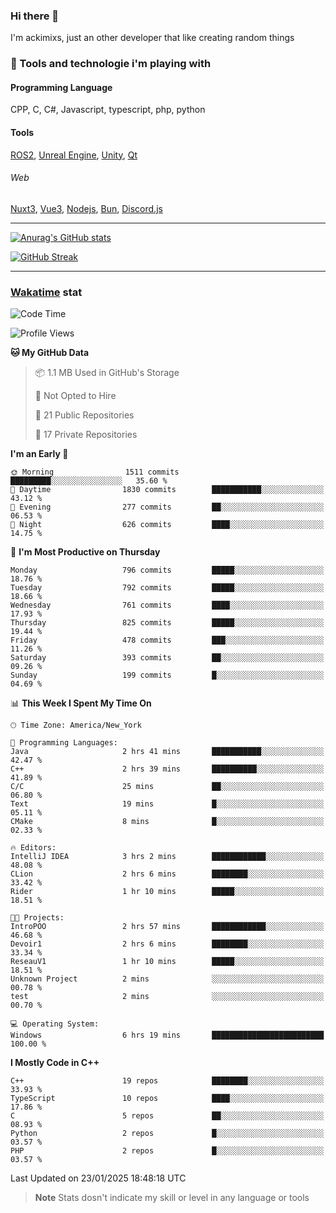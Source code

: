 ### Hi there 👋

I'm ackimixs, just an other developer that like creating random things

### 🧰 Tools and technologie i'm playing with

#### Programming Language
CPP, C, C#, Javascript, typescript, php, python

#### Tools
[ROS2](https://ros.org/), [Unreal Engine](https://www.unrealengine.com), [Unity](https://unity.com/), [Qt](https://www.qt.io/)

###### Web
[Nuxt3](https://nuxt.com/), [Vue3](https://vuejs.org/), [Nodejs](https://nodejs.org), [Bun](https://bun.sh/), [Discord.js](https://discord.js.org/)

---

[![Anurag's GitHub stats](https://github-readme-stats.vercel.app/api?username=ackimixs&show_icons=true&theme=github_dark&count_private=true)](https://github.com/anuraghazra/github-readme-stats)

[![GitHub Streak](https://github-readme-streak-stats.herokuapp.com?user=Ackimixs&theme=github-dark-blue&date_format=j%20M%5B%20Y%5D&mode=weekly)](https://git.io/streak-stats)

---
 
 ### [Wakatime](https://wakatime.com/) stat

<!--START_SECTION:waka-->
![Code Time](http://img.shields.io/badge/Code%20Time-1%2C399%20hrs%2048%20mins-blue)

![Profile Views](http://img.shields.io/badge/Profile%20Views-0-blue)

**🐱 My GitHub Data** 

> 📦 1.1 MB Used in GitHub's Storage 
 > 
> 🚫 Not Opted to Hire
 > 
> 📜 21 Public Repositories 
 > 
> 🔑 17 Private Repositories 
 > 
**I'm an Early 🐤** 

```text
🌞 Morning                1511 commits        █████████░░░░░░░░░░░░░░░░   35.60 % 
🌆 Daytime                1830 commits        ███████████░░░░░░░░░░░░░░   43.12 % 
🌃 Evening                277 commits         ██░░░░░░░░░░░░░░░░░░░░░░░   06.53 % 
🌙 Night                  626 commits         ████░░░░░░░░░░░░░░░░░░░░░   14.75 % 
```
📅 **I'm Most Productive on Thursday** 

```text
Monday                   796 commits         █████░░░░░░░░░░░░░░░░░░░░   18.76 % 
Tuesday                  792 commits         █████░░░░░░░░░░░░░░░░░░░░   18.66 % 
Wednesday                761 commits         ████░░░░░░░░░░░░░░░░░░░░░   17.93 % 
Thursday                 825 commits         █████░░░░░░░░░░░░░░░░░░░░   19.44 % 
Friday                   478 commits         ███░░░░░░░░░░░░░░░░░░░░░░   11.26 % 
Saturday                 393 commits         ██░░░░░░░░░░░░░░░░░░░░░░░   09.26 % 
Sunday                   199 commits         █░░░░░░░░░░░░░░░░░░░░░░░░   04.69 % 
```


📊 **This Week I Spent My Time On** 

```text
🕑︎ Time Zone: America/New_York

💬 Programming Languages: 
Java                     2 hrs 41 mins       ███████████░░░░░░░░░░░░░░   42.47 % 
C++                      2 hrs 39 mins       ██████████░░░░░░░░░░░░░░░   41.89 % 
C/C                      25 mins             ██░░░░░░░░░░░░░░░░░░░░░░░   06.80 % 
Text                     19 mins             █░░░░░░░░░░░░░░░░░░░░░░░░   05.11 % 
CMake                    8 mins              █░░░░░░░░░░░░░░░░░░░░░░░░   02.33 % 

🔥 Editors: 
IntelliJ IDEA            3 hrs 2 mins        ████████████░░░░░░░░░░░░░   48.08 % 
CLion                    2 hrs 6 mins        ████████░░░░░░░░░░░░░░░░░   33.42 % 
Rider                    1 hr 10 mins        █████░░░░░░░░░░░░░░░░░░░░   18.51 % 

🐱‍💻 Projects: 
IntroPOO                 2 hrs 57 mins       ████████████░░░░░░░░░░░░░   46.68 % 
Devoir1                  2 hrs 6 mins        ████████░░░░░░░░░░░░░░░░░   33.34 % 
ReseauV1                 1 hr 10 mins        █████░░░░░░░░░░░░░░░░░░░░   18.51 % 
Unknown Project          2 mins              ░░░░░░░░░░░░░░░░░░░░░░░░░   00.78 % 
test                     2 mins              ░░░░░░░░░░░░░░░░░░░░░░░░░   00.70 % 

💻 Operating System: 
Windows                  6 hrs 19 mins       █████████████████████████   100.00 % 
```

**I Mostly Code in C++** 

```text
C++                      19 repos            ████████░░░░░░░░░░░░░░░░░   33.93 % 
TypeScript               10 repos            ████░░░░░░░░░░░░░░░░░░░░░   17.86 % 
C                        5 repos             ██░░░░░░░░░░░░░░░░░░░░░░░   08.93 % 
Python                   2 repos             █░░░░░░░░░░░░░░░░░░░░░░░░   03.57 % 
PHP                      2 repos             █░░░░░░░░░░░░░░░░░░░░░░░░   03.57 % 
```




 Last Updated on 23/01/2025 18:48:18 UTC
<!--END_SECTION:waka-->

> **Note**
> Stats dosn't indicate my skill or level in any language or tools
